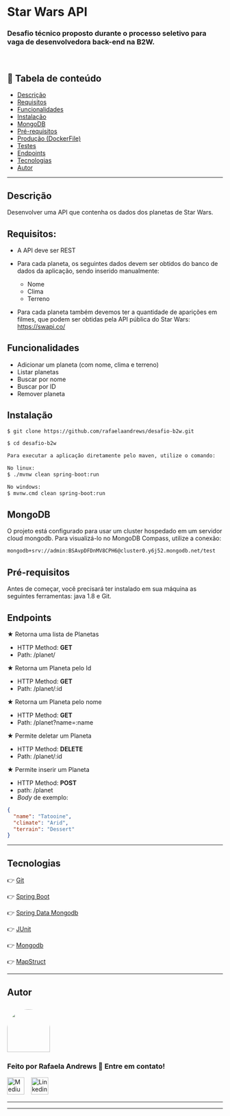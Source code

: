 # Star Wars API

### Desafio técnico proposto durante o processo seletivo para vaga de desenvolvedora back-end na B2W.

<br/>

## 🔗 Tabela de conteúdo

- [Descrição](#Descrição)
- [Requisitos](#Requisitos)
- [Funcionalidades](#Funcionalidades)
- [Instalação](#Instalação)
- [MongoDB](#MongoDB)
- [Pré-requisitos](#Pré-requisitos)
- [Produção (DockerFile)](#Produção(DockerFile))
- [Testes](#testes)
- [Endpoints](#Endpoints)
- [Tecnologias](#tecnologias)
- [Autor](#Autor)

---

## Descrição
Desenvolver uma API que contenha os dados dos planetas de Star Wars.


## Requisitos:
- A API deve ser REST

- Para cada planeta, os seguintes dados devem ser obtidos do banco de dados da aplicação, sendo inserido manualmente:
  - Nome
  - Clima
  - Terreno

- Para cada planeta também devemos ter a quantidade de aparições em filmes, que podem ser obtidas pela API pública do Star Wars: https://swapi.co/


## Funcionalidades

- Adicionar um planeta (com nome, clima e terreno)
- Listar planetas
- Buscar por nome
- Buscar por ID
- Remover planeta


## Instalação
```bash
$ git clone https://github.com/rafaelaandrews/desafio-b2w.git

$ cd desafio-b2w

Para executar a aplicação diretamente pelo maven, utilize o comando:

No linux:
$ ./mvnw clean spring-boot:run

No windows:
$ mvnw.cmd clean spring-boot:run
```

## MongoDB
O projeto está configurado para usar um cluster hospedado em um servidor cloud mongodb.
Para visualizá-lo no MongoDB Compass, utilize a conexão: 
```bash
mongodb+srv://admin:BSAvpDFDnMV8CPH6@cluster0.y6j52.mongodb.net/test
```

## Pré-requisitos
Antes de começar, você precisará ter instalado em sua máquina as seguintes ferramentas:
java 1.8 e Git.


## Endpoints

★ Retorna uma lista de Planetas

- HTTP Method: **GET**
- Path: /planet/

★ Retorna um Planeta pelo Id

- HTTP Method: **GET**
- Path: /planet/:id

★ Retorna um Planeta pelo nome

- HTTP Method: **GET**
- Path: /planet?name=:name

★ Permite deletar um Planeta

- HTTP Method: **DELETE**
- Path: /planet/:id

★ Permite inserir um Planeta

- HTTP Method: **POST**
- path: /planet
- _Body_ de exemplo:

```JSON
{
  "name": "Tatooine",
  "climate": "Arid",
  "terrain": "Dessert"
}
```


---

## Tecnologias

👉 [Git](https://git-scm.com/)

👉 [Spring Boot](https://spring.io/projects/spring-boot)

👉 [Spring Data Mongodb](https://spring.io/projects/spring-data-mongodb)

👉 [JUnit](https://junit.org/junit5/)

👉 [Mongodb](https://www.mongodb.com/)

👉 [MapStruct](https://mapstruct.org/)

---

## Autor

<a href="https://github.com/rafaelaandrews">
 <img style="border-radius: 50% 50% 0 0; padding-top:10px" src="https://avatars2.githubusercontent.com/u/37222413?s=460&u=dbdf89d17de90d22a48ae014e52e15402e2096c1&v=4" width="100px;" alt=""/>
</a>
<br />

### Feito por Rafaela Andrews 🤘 Entre em contato!

[<img src="https://github.githubassets.com/images/modules/logos_page/GitHub-Mark.png" height="40" width="40" alt="Medium" />](https://github.com/rafaelaandrews)&nbsp;&nbsp;&nbsp;
[<img src="https://www.iconfinder.com/data/icons/social-messaging-ui-color-shapes-2-free/128/social-linkedin-circle-512.png" height="40" width="40" alt="Linkedin" />](https://www.linkedin.com/in/rafaela-andrews-403190153/)&nbsp;&nbsp;

---
---